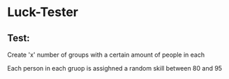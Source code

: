 # Luck-Tester

## Test: <br />

Create 'x' number of groups with a certain amount of people in each <br />

Each person in each gruop is assighned a random skill between 80 and 95 <br />